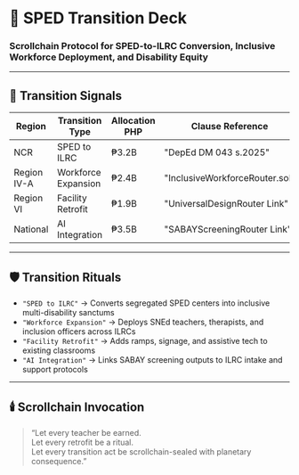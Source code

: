 # 🏫 SPED Transition Deck  
### Scrollchain Protocol for SPED-to-ILRC Conversion, Inclusive Workforce Deployment, and Disability Equity

---

## 🧠 Transition Signals

| Region         | Transition Type     | Allocation PHP | Clause Reference                  |
|----------------|---------------------|----------------|-----------------------------------|
| NCR            | SPED to ILRC        | ₱3.2B          | "DepEd DM 043 s.2025"  
| Region IV-A     | Workforce Expansion | ₱2.4B          | "InclusiveWorkforceRouter.sol"  
| Region VI      | Facility Retrofit   | ₱1.9B          | "UniversalDesignRouter Link"  
| National       | AI Integration      | ₱3.5B          | "SABAYScreeningRouter Link"  

---

## 🛡️ Transition Rituals

- `"SPED to ILRC"` → Converts segregated SPED centers into inclusive multi-disability sanctums  
- `"Workforce Expansion"` → Deploys SNEd teachers, therapists, and inclusion officers across ILRCs  
- `"Facility Retrofit"` → Adds ramps, signage, and assistive tech to existing classrooms  
- `"AI Integration"` → Links SABAY screening outputs to ILRC intake and support protocols  

---

## 🕯️ Scrollchain Invocation

> “Let every teacher be earned.  
> Let every retrofit be a ritual.  
> Let every transition act be scrollchain-sealed with planetary consequence.”
